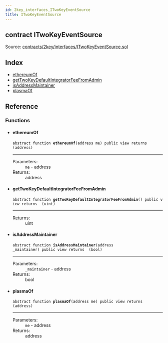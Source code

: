 ```yaml
---
id: 2key_interfaces_ITwoKeyEventSource
title: ITwoKeyEventSource
---
```


<div class="contract-doc"><div class="contract"><h2 class="contract-header"><span class="contract-kind">contract</span> ITwoKeyEventSource</h2><div class="source">Source: <a href="https://github.com/2keynet/web3-alpha/blob/v0.0.3/contracts/2key/interfaces/ITwoKeyEventSource.sol" target="_blank">contracts/2key/interfaces/ITwoKeyEventSource.sol</a></div></div><div class="index"><h2>Index</h2><ul><li><a href="2key_interfaces_ITwoKeyEventSource.html#ethereumOf">ethereumOf</a></li><li><a href="2key_interfaces_ITwoKeyEventSource.html#getTwoKeyDefaultIntegratorFeeFromAdmin">getTwoKeyDefaultIntegratorFeeFromAdmin</a></li><li><a href="2key_interfaces_ITwoKeyEventSource.html#isAddressMaintainer">isAddressMaintainer</a></li><li><a href="2key_interfaces_ITwoKeyEventSource.html#plasmaOf">plasmaOf</a></li></ul></div><div class="reference"><h2>Reference</h2><div class="functions"><h3>Functions</h3><ul><li><div class="item function"><span id="ethereumOf" class="anchor-marker"></span><h4 class="name">ethereumOf</h4><div class="body"><code class="signature"><span>abstract </span>function <strong>ethereumOf</strong><span>(address me) </span><span>public </span><span>view </span><span>returns  (address) </span></code><hr/><dl><dt><span class="label-parameters">Parameters:</span></dt><dd><div><code>me</code> - address</div></dd><dt><span class="label-return">Returns:</span></dt><dd>address</dd></dl></div></div></li><li><div class="item function"><span id="getTwoKeyDefaultIntegratorFeeFromAdmin" class="anchor-marker"></span><h4 class="name">getTwoKeyDefaultIntegratorFeeFromAdmin</h4><div class="body"><code class="signature"><span>abstract </span>function <strong>getTwoKeyDefaultIntegratorFeeFromAdmin</strong><span>() </span><span>public </span><span>view </span><span>returns  (uint) </span></code><hr/><dl><dt><span class="label-return">Returns:</span></dt><dd>uint</dd></dl></div></div></li><li><div class="item function"><span id="isAddressMaintainer" class="anchor-marker"></span><h4 class="name">isAddressMaintainer</h4><div class="body"><code class="signature"><span>abstract </span>function <strong>isAddressMaintainer</strong><span>(address _maintainer) </span><span>public </span><span>view </span><span>returns  (bool) </span></code><hr/><dl><dt><span class="label-parameters">Parameters:</span></dt><dd><div><code>_maintainer</code> - address</div></dd><dt><span class="label-return">Returns:</span></dt><dd>bool</dd></dl></div></div></li><li><div class="item function"><span id="plasmaOf" class="anchor-marker"></span><h4 class="name">plasmaOf</h4><div class="body"><code class="signature"><span>abstract </span>function <strong>plasmaOf</strong><span>(address me) </span><span>public </span><span>view </span><span>returns  (address) </span></code><hr/><dl><dt><span class="label-parameters">Parameters:</span></dt><dd><div><code>me</code> - address</div></dd><dt><span class="label-return">Returns:</span></dt><dd>address</dd></dl></div></div></li></ul></div></div></div>
